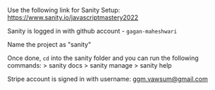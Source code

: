 Use the following link for Sanity Setup: https://www.sanity.io/javascriptmastery2022

Sanity is logged in with github account - `gagan-maheshwari`

Name the project as "sanity"

Once done, `cd` into the sanity folder and you can run the following commands:
	>	sanity docs
	>	sanity manage
	>	sanity help

Stripe account is signed in with username: ggm.vawsum@gmail.com
